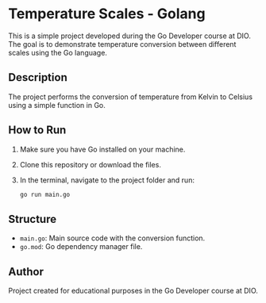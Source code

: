 # Temperature Scales - Golang

This is a simple project developed during the Go Developer course at DIO. The goal is to demonstrate temperature conversion between different scales using the Go language.

## Description

The project performs the conversion of temperature from Kelvin to Celsius using a simple function in Go.

## How to Run

1. Make sure you have Go installed on your machine.
2. Clone this repository or download the files.
3. In the terminal, navigate to the project folder and run:

   ```bash
   go run main.go
   ```

## Structure

- `main.go`: Main source code with the conversion function.
- `go.mod`: Go dependency manager file.

## Author

Project created for educational purposes in the Go Developer course at DIO.

